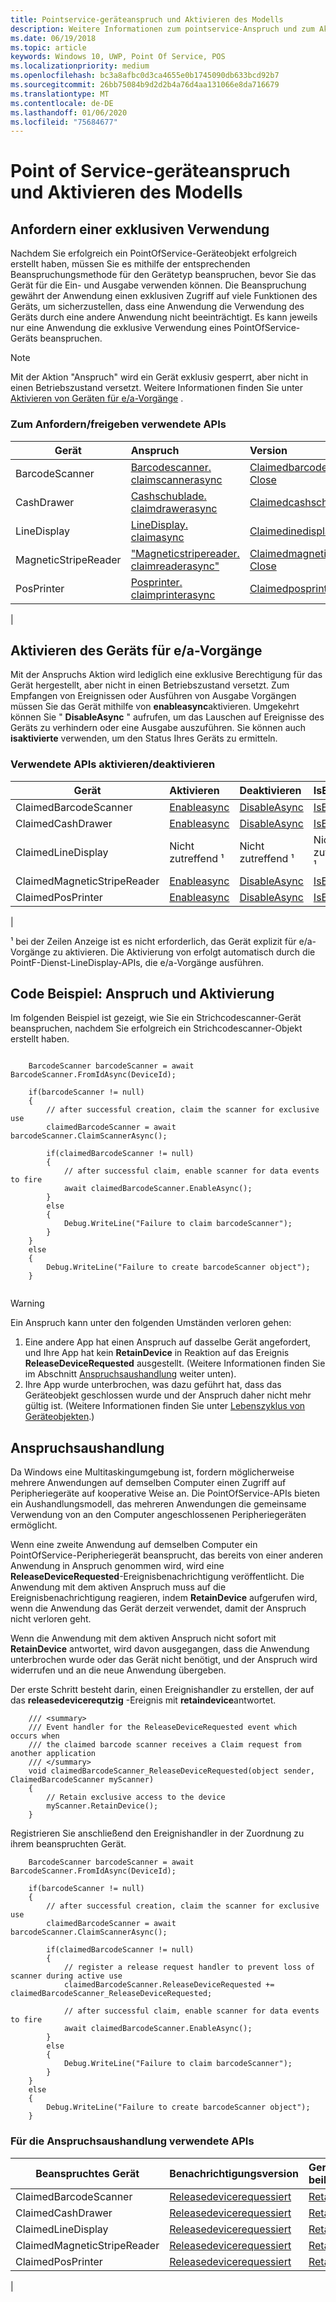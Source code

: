 ```yaml
---
title: Pointservice-geräteanspruch und Aktivieren des Modells
description: Weitere Informationen zum pointservice-Anspruch und zum Aktivieren des Modells
ms.date: 06/19/2018
ms.topic: article
keywords: Windows 10, UWP, Point Of Service, POS
ms.localizationpriority: medium
ms.openlocfilehash: bc3a8afbc0d3ca4655e0b1745090db633bcd92b7
ms.sourcegitcommit: 26bb75084b9d2d2b4a76d4aa131066e8da716679
ms.translationtype: MT
ms.contentlocale: de-DE
ms.lasthandoff: 01/06/2020
ms.locfileid: "75684677"
---
```

# <a name="point-of-service-device-claim-and-enable-model"></a>Point of Service-geräteanspruch und Aktivieren des Modells

## <a name="claiming-for-exclusive-use"></a>Anfordern einer exklusiven Verwendung

Nachdem Sie erfolgreich ein PointOfService-Geräteobjekt erfolgreich erstellt haben, müssen Sie es mithilfe der entsprechenden Beanspruchungsmethode für den Gerätetyp beanspruchen, bevor Sie das Gerät für die Ein- und Ausgabe verwenden können.  Die Beanspruchung gewährt der Anwendung einen exklusiven Zugriff auf viele Funktionen des Geräts, um sicherzustellen, dass eine Anwendung die Verwendung des Geräts durch eine andere Anwendung nicht beeinträchtigt.  Es kann jeweils nur eine Anwendung die exklusive Verwendung eines PointOfService-Geräts beanspruchen. 

> [!Note]
> Mit der Aktion "Anspruch" wird ein Gerät exklusiv gesperrt, aber nicht in einen Betriebszustand versetzt.  Weitere Informationen finden Sie unter [Aktivieren von Geräten für e/a-Vorgänge](#enable-device-for-io-operations) .

### <a name="apis-used-to-claim--release"></a>Zum Anfordern/freigeben verwendete APIs

|Gerät|Anspruch | Version | 
|-|:-|:-|
|BarcodeScanner | [Barcodescanner. claimscannerasync](https://docs.microsoft.com/uwp/api/windows.devices.pointofservice.barcodescanner.claimscannerasync) | [Claimedbarcodescanner. Close](https://docs.microsoft.com/uwp/api/windows.devices.pointofservice.claimedbarcodescanner.close) |
|CashDrawer | [Cashschublade. claimdrawerasync](https://docs.microsoft.com/uwp/api/windows.devices.pointofservice.cashdrawer.claimdrawerasync) | [Claimedcashschublade. Close](https://docs.microsoft.com/uwp/api/windows.devices.pointofservice.claimedcashdrawer.close) | 
|LineDisplay | [LineDisplay. claimasync](https://docs.microsoft.com/uwp/api/windows.devices.pointofservice.linedisplay.claimasync) |  [Claimedinedisplay. Close](https://docs.microsoft.com/uwp/api/windows.devices.pointofservice.claimedlinedisplay.close) | 
|MagneticStripeReader | ["Magneticstripereader. claimreaderasync"](https://docs.microsoft.com/uwp/api/windows.devices.pointofservice.magneticstripereader.claimreaderasync) |  [Claimedmagneticstripereader. Close](https://docs.microsoft.com/uwp/api/windows.devices.pointofservice.claimedmagneticstripereader.close) | 
|PosPrinter | [Posprinter. claimprinterasync](https://docs.microsoft.com/uwp/api/windows.devices.pointofservice.posprinter.claimprinterasync) |  [Claimedposprinter. Close](https://docs.microsoft.com/uwp/api/windows.devices.pointofservice.claimedposprinter.close) | 
 | 

## <a name="enable-device-for-io-operations"></a>Aktivieren des Geräts für e/a-Vorgänge

Mit der Anspruchs Aktion wird lediglich eine exklusive Berechtigung für das Gerät hergestellt, aber nicht in einen Betriebszustand versetzt.  Zum Empfangen von Ereignissen oder Ausführen von Ausgabe Vorgängen müssen Sie das Gerät mithilfe von **enableasync**aktivieren.  Umgekehrt können Sie " **DisableAsync** " aufrufen, um das Lauschen auf Ereignisse des Geräts zu verhindern oder eine Ausgabe auszuführen.  Sie können auch **isaktivierte** verwenden, um den Status Ihres Geräts zu ermitteln.

### <a name="apis-used-enable--disable"></a>Verwendete APIs aktivieren/deaktivieren

| Gerät | Aktivieren | Deaktivieren | IsEnabled? |
|-|:-|:-|:-|
|ClaimedBarcodeScanner | [Enableasync](https://docs.microsoft.com/uwp/api/windows.devices.pointofservice.claimedbarcodescanner.enableasync) | [DisableAsync](https://docs.microsoft.com/uwp/api/windows.devices.pointofservice.claimedbarcodescanner.disableasync) | [IsEnabled](https://docs.microsoft.com/uwp/api/windows.devices.pointofservice.claimedbarcodescanner.isenabled) | 
|ClaimedCashDrawer | [Enableasync](https://docs.microsoft.com/uwp/api/windows.devices.pointofservice.claimedcashdrawer.enableasync) | [DisableAsync](https://docs.microsoft.com/uwp/api/windows.devices.pointofservice.claimedcashdrawer.disableasync) | [IsEnabled](https://docs.microsoft.com/uwp/api/windows.devices.pointofservice.claimedcashdrawer.isenabled) |
|ClaimedLineDisplay | Nicht zutreffend ¹ | Nicht zutreffend ¹ | Nicht zutreffend ¹ | 
|ClaimedMagneticStripeReader | [Enableasync](https://docs.microsoft.com/uwp/api/windows.devices.pointofservice.claimedmagneticstripereader.enableasync) | [DisableAsync](https://docs.microsoft.com/uwp/api/windows.devices.pointofservice.claimedmagneticstripereader.disableasync) | [IsEnabled](https://docs.microsoft.com/uwp/api/windows.devices.pointofservice.claimedmagneticstripereader.isenabled) |  
|ClaimedPosPrinter | [Enableasync](https://docs.microsoft.com/uwp/api/windows.devices.pointofservice.claimedposprinter.enableasync) | [DisableAsync](https://docs.microsoft.com/uwp/api/windows.devices.pointofservice.claimedposprinter.disableasync) | [IsEnabled](https://docs.microsoft.com/uwp/api/windows.devices.pointofservice.claimedposprinter.isenabled) |
|

¹ bei der Zeilen Anzeige ist es nicht erforderlich, das Gerät explizit für e/a-Vorgänge zu aktivieren.  Die Aktivierung von erfolgt automatisch durch die PointF-Dienst-LineDisplay-APIs, die e/a-Vorgänge ausführen.

## <a name="code-sample-claim-and-enable"></a>Code Beispiel: Anspruch und Aktivierung

Im folgenden Beispiel ist gezeigt, wie Sie ein Strichcodescanner-Gerät beanspruchen, nachdem Sie erfolgreich ein Strichcodescanner-Objekt erstellt haben.

```Csharp

    BarcodeScanner barcodeScanner = await BarcodeScanner.FromIdAsync(DeviceId);

    if(barcodeScanner != null)
    {
        // after successful creation, claim the scanner for exclusive use 
        claimedBarcodeScanner = await barcodeScanner.ClaimScannerAsync();

        if(claimedBarcodeScanner != null)
        {
            // after successful claim, enable scanner for data events to fire
            await claimedBarcodeScanner.EnableAsync();
        }
        else
        {
            Debug.WriteLine("Failure to claim barcodeScanner");
        }
    }
    else
    {
        Debug.WriteLine("Failure to create barcodeScanner object");
    }
    
```

> [!Warning]
> Ein Anspruch kann unter den folgenden Umständen verloren gehen:
> 1. Eine andere App hat einen Anspruch auf dasselbe Gerät angefordert, und Ihre App hat kein **RetainDevice** in Reaktion auf das Ereignis **ReleaseDeviceRequested** ausgestellt.  (Weitere Informationen finden Sie im Abschnitt [Anspruchsaushandlung](#claim-negotiation) weiter unten).
> 2. Ihre App wurde unterbrochen, was dazu geführt hat, dass das Geräteobjekt geschlossen wurde und der Anspruch daher nicht mehr gültig ist. (Weitere Informationen finden Sie unter [Lebenszyklus von Geräteobjekten](pos-basics-deviceobject.md#device-object-lifecycle).)


## <a name="claim-negotiation"></a>Anspruchsaushandlung

Da Windows eine Multitaskingumgebung ist, fordern möglicherweise mehrere Anwendungen auf demselben Computer einen Zugriff auf Peripheriegeräte auf kooperative Weise an.  Die PointOfService-APIs bieten ein Aushandlungsmodell, das mehreren Anwendungen die gemeinsame Verwendung von an den Computer angeschlossenen Peripheriegeräten ermöglicht.

Wenn eine zweite Anwendung auf demselben Computer ein PointOfService-Peripheriegerät beansprucht, das bereits von einer anderen Anwendung in Anspruch genommen wird, wird eine **ReleaseDeviceRequested**-Ereignisbenachrichtigung veröffentlicht. Die Anwendung mit dem aktiven Anspruch muss auf die Ereignisbenachrichtigung reagieren, indem **RetainDevice** aufgerufen wird, wenn die Anwendung das Gerät derzeit verwendet, damit der Anspruch nicht verloren geht. 

Wenn die Anwendung mit dem aktiven Anspruch nicht sofort mit **RetainDevice** antwortet, wird davon ausgegangen, dass die Anwendung unterbrochen wurde oder das Gerät nicht benötigt, und der Anspruch wird widerrufen und an die neue Anwendung übergeben. 

Der erste Schritt besteht darin, einen Ereignishandler zu erstellen, der auf das **releasedevicerequtzig** -Ereignis mit **retaindevice**antwortet.  

```Csharp
    /// <summary>
    /// Event handler for the ReleaseDeviceRequested event which occurs when 
    /// the claimed barcode scanner receives a Claim request from another application
    /// </summary>
    void claimedBarcodeScanner_ReleaseDeviceRequested(object sender, ClaimedBarcodeScanner myScanner)
    {
        // Retain exclusive access to the device
        myScanner.RetainDevice();
    }
```

Registrieren Sie anschließend den Ereignishandler in der Zuordnung zu ihrem beanspruchten Gerät.

```Csharp
    BarcodeScanner barcodeScanner = await BarcodeScanner.FromIdAsync(DeviceId);

    if(barcodeScanner != null)
    {
        // after successful creation, claim the scanner for exclusive use 
        claimedBarcodeScanner = await barcodeScanner.ClaimScannerAsync();

        if(claimedBarcodeScanner != null)
        {
            // register a release request handler to prevent loss of scanner during active use
            claimedBarcodeScanner.ReleaseDeviceRequested += claimedBarcodeScanner_ReleaseDeviceRequested;

            // after successful claim, enable scanner for data events to fire
            await claimedBarcodeScanner.EnableAsync();          
        }
        else
        {
            Debug.WriteLine("Failure to claim barcodeScanner");
        }
    }
    else
    {
        Debug.WriteLine("Failure to create barcodeScanner object");
    }
```



### <a name="apis-used-for-claim-negotiation"></a>Für die Anspruchsaushandlung verwendete APIs

|Beanspruchtes Gerät|Benachrichtigungsversion| Gerät beibehalten |
|-|:-|:-|
|ClaimedBarcodeScanner | [Releasedevicerequessiert](https://docs.microsoft.com/uwp/api/windows.devices.pointofservice.claimedbarcodescanner.releasedevicerequested) | [Retaindevice](https://docs.microsoft.com/uwp/api/windows.devices.pointofservice.claimedbarcodescanner.retaindevice)
|ClaimedCashDrawer | [Releasedevicerequessiert](https://docs.microsoft.com/uwp/api/windows.devices.pointofservice.claimedcashdrawer.releasedevicerequested) | [Retaindevice](https://docs.microsoft.com/uwp/api/windows.devices.pointofservice.claimedcashdrawer.retaindevice)
|ClaimedLineDisplay | [Releasedevicerequessiert](https://docs.microsoft.com/uwp/api/windows.devices.pointofservice.claimedlinedisplay.releasedevicerequested) | [Retaindevice](https://docs.microsoft.com/uwp/api/windows.devices.pointofservice.claimedlinedisplay.retaindevice)
|ClaimedMagneticStripeReader | [Releasedevicerequessiert](https://docs.microsoft.com/uwp/api/windows.devices.pointofservice.claimedmagneticstripereader.releasedevicerequested) | [Retaindevice](https://docs.microsoft.com/uwp/api/windows.devices.pointofservice.claimedlinedisplay.retaindevice)
|ClaimedPosPrinter | [Releasedevicerequessiert](https://docs.microsoft.com/uwp/api/windows.devices.pointofservice.claimedposprinter.releasedevicerequested) | [Retaindevice](https://docs.microsoft.com/uwp/api/windows.devices.pointofservice.claimedposprinter.retaindevice)
|
